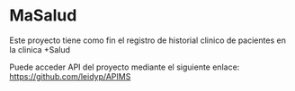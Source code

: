 # MaSalud
Este proyecto tiene como fin el registro de historial clinico de pacientes en la clinica +Salud

Puede acceder API del proyecto mediante el siguiente enlace: https://github.com/leidyp/APIMS 
